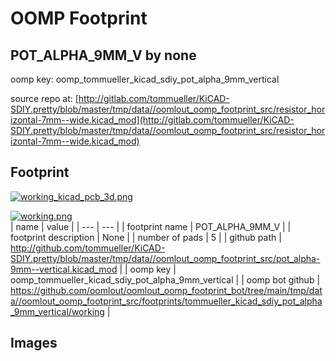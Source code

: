 # OOMP Footprint  
## POT_ALPHA_9MM_V  by none  
  
oomp key: oomp_tommueller_kicad_sdiy_pot_alpha_9mm_vertical  
  
source repo at: [http://gitlab.com/tommueller/KiCAD-SDIY.pretty/blob/master/tmp/data//oomlout_oomp_footprint_src/resistor_horizontal-7mm--wide.kicad_mod](http://gitlab.com/tommueller/KiCAD-SDIY.pretty/blob/master/tmp/data//oomlout_oomp_footprint_src/resistor_horizontal-7mm--wide.kicad_mod)  
## Footprint  
  
[![working_kicad_pcb_3d.png](working_kicad_pcb_3d_600.png)](working_kicad_pcb_3d.png)  
  
[![working.png](working_600.png)](working.png)  
| name | value | 
| --- | --- | 
| footprint name | POT_ALPHA_9MM_V | 
| footprint description | None | 
| number of pads | 5 | 
| github path | http://github.com/tommueller/KiCAD-SDIY.pretty/blob/master/tmp/data//oomlout_oomp_footprint_src/pot_alpha-9mm--vertical.kicad_mod | 
| oomp key | oomp_tommueller_kicad_sdiy_pot_alpha_9mm_vertical | 
| oomp bot github | https://github.com/oomlout/oomlout_oomp_footprint_bot/tree/main/tmp/data//oomlout_oomp_footprint_src/footprints/tommueller_kicad_sdiy_pot_alpha_9mm_vertical/working | 
## Images  
